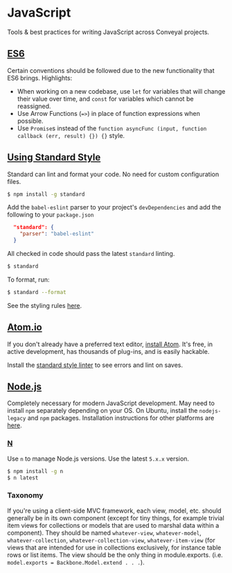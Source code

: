 # JavaScript

Tools & best practices for writing JavaScript across Conveyal projects.

## [ES6](https://github.com/DrkSephy/es6-cheatsheet)

Certain conventions should be followed due to the new functionality that ES6 brings. Highlights:

* When working on a new codebase, use `let` for variables that will change their value over time, and `const` for variables which cannot be reassigned.
* Use Arrow Functions (`=>`) in place of function expressions when possible.
* Use `Promise`s instead of the `function asyncFunc (input, function callback (err, result) {}) {}` style.

## [Using Standard Style](http://standardjs.com)

Standard can lint and format your code. No need for custom configuration files.

```bash
$ npm install -g standard
```

Add the `babel-eslint` parser to your project's `devDependencies` and add the following to your `package.json`

```json
  "standard": {
    "parser": "babel-eslint"
  }
```


All checked in code should pass the latest `standard` linting.

```bash
$ standard
```

To format, run:

```bash
$ standard --format
```

See the styling rules [here](http://standardjs.com/rules.html#javascript-standard-style).

## [Atom.io](https://atom.io)

If you don't already have a preferred text editor, [install Atom](https://github.com/atom/atom/blob/master/README.md#installing). It's free, in active development, has thousands of plug-ins, and is easily hackable.

Install the [standard style linter](https://atom.io/packages/linter-js-standard) to see errors and lint on saves.

## [Node.js](http://nodejs.org)

Completely necessary for modern JavaScript development. May need to install `npm` separately depending on your OS. On Ubuntu, install the `nodejs-legacy` and `npm` packages. Installation instructions for other platforms are [here](https://github.com/joyent/node/wiki/installing-node.js-via-package-manager).

### [N](https://github.com/visionmedia/n)

Use `n` to manage Node.js versions. Use the latest `5.x.x` version.

```bash
$ npm install -g n
$ n latest
```

### Taxonomy

If you're using a client-side MVC framework, each view, model, etc. should generally be in its own component (except for tiny things, for example trivial item views for collections or models that are used to marshal data within a component). They should be named `whatever-view`, `whatever-model`, `whatever-collection`, `whatever-collection-view`, `whatever-item-view` (for views that are intended for use in collections exclusively, for instance table rows or list items. The view should be the only thing in module.exports. (i.e. `model.exports = Backbone.Model.extend . . .`).
